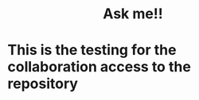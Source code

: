 <summary align="center">

<h1>Ask me!!</h1>

</summary>



<h1>This is the testing for the collaboration access to the repository</h1>
